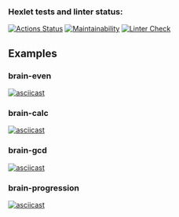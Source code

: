 ### Hexlet tests and linter status:
[![Actions Status](https://github.com/anorone/frontend-project-lvl1/workflows/hexlet-check/badge.svg)](https://github.com/anorone/frontend-project-lvl1/actions)
[![Maintainability](https://api.codeclimate.com/v1/badges/20945a61a99587de5e7d/maintainability)](https://codeclimate.com/github/anorone/frontend-project-lvl1/maintainability)
[![Linter Check](https://github.com/anorone/frontend-project-lvl1/actions/workflows/linter-check.yml/badge.svg)](https://github.com/anorone/frontend-project-lvl1/actions/workflows/linter-check.yml)

## Examples
### brain-even
[![asciicast](https://asciinema.org/a/438640.svg)](https://asciinema.org/a/438640)

### brain-calc
[![asciicast](https://asciinema.org/a/438636.svg)](https://asciinema.org/a/438636)

### brain-gcd
[![asciicast](https://asciinema.org/a/438645.svg)](https://asciinema.org/a/438645)

### brain-progression
[![asciicast](https://asciinema.org/a/438650.svg)](https://asciinema.org/a/438650)
